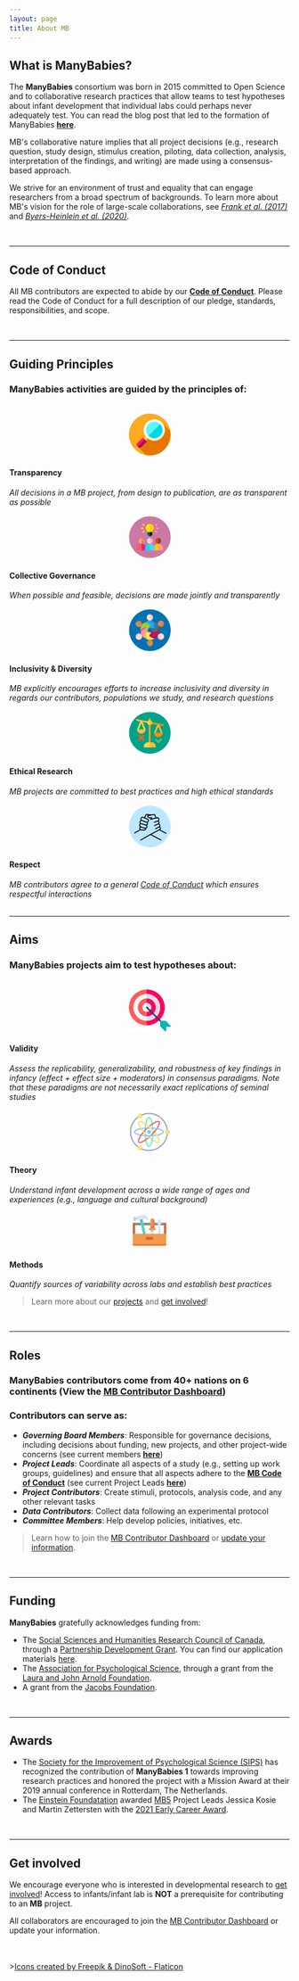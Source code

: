 ```yaml
---
layout: page
title: About MB
---
```


## What is ManyBabies?

The **ManyBabies** consortium was born in 2015 committed to Open Science and to collaborative research practices that allow teams to test hypotheses about infant development that individual labs could perhaps never adequately test. You can read the blog post that led to the formation of ManyBabies [**here**](https://babieslearninglanguage.blogspot.com/2015/12/the-manybabies-project.html).<br>

MB's collaborative nature implies that all project decisions (e.g., research question, study design, stimulus creation, piloting, data collection, analysis, interpretation of the findings, and writing) are made using a consensus-based approach. <br>

We strive for an environment of trust and equality that can engage researchers from a broad spectrum of backgrounds. To learn more about MB's vision for the role of large-scale collaborations, see [*Frank et al. (2017)*](https://psyarxiv.com/27b43/) and [*Byers-Heinlein et al. (2020)*](https://psyarxiv.com/dmhk2/).

<br>

***
## Code of Conduct
All MB contributors are expected to abide by our [**Code of Conduct**]({{site.baseurl}}/codeofconduct/). Please read the Code of Conduct for a full description of our pledge, standards, responsibilities, and scope.

<br>

***
## Guiding Principles

### **ManyBabies** activities are guided by the principles of:

<section>
  <div class="container">
    <div class="row">
      <div class="col-sm-2 col-xs-6" align="center">
        <br>
        <img src="/assets/img/transparency_freepik.png" alt="transparency icon (magnifying glass)" width="75" height="75">
      </div>
      <div class="col-sm-10">
        <h4>Transparency</h4>
        <i>All decisions in a MB project, from design to publication, are as transparent as possible</i>
        <br>
      </div>
    </div>
    <div class="row">
      <div class="col-sm-2 col-xs-6" align="center">
        <br>
        <img src="/assets/img/collaboration_freepik.png" alt="collaboration icon (three people with a lightbulb above their heads)" width="75" height="75">
      </div>
      <div class="col-sm-10">
        <h4>Collective Governance</h4>
        <i>When possible and feasible, decisions are made jointly and transparently</i>
      </div>
    </div>
    <div class="row">
      <div class="col-sm-2 col-xs-6" align="center">
        <br>
        <img src="/assets/img/diversity_freepik.png" alt="diversity icon (six people with varying skintones arranged in a circle)" width="75" height="75">
      </div>
      <div class="col-sm-10">
        <h4>Inclusivity & Diversity</h4>
        <i>MB explicitly encourages efforts to increase inclusivity and diversity in regards our contributors, populations we study, and research questions</i>
      </div>
    </div>
    <div class="row">
      <div class="col-sm-2 col-xs-6" align="center">
        <br>
        <img src="/assets/img/ethics_freepik.png" alt="ethics icon (a scale weighted toward green checkmark and away from red x)" width="75" height="75">
      </div>
      <div class="col-sm-10">
        <h4>Ethical Research</h4>
        <i>MB projects are committed to best practices and high ethical standards</i>
      </div>
    </div>
    <div class="row">
      <div class="col-sm-2 col-xs-6" align="center">
        <br>
        <img src="/assets/img/respect_dinosoft.png" alt="respect icon (two grapsed hands)" width="75" height="75">
      </div>
      <div class="col-sm-10">
        <h4>Respect</h4>
        <i>MB contributors agree to a general <a href="{{site.baseurl}}/codeofconduct/">Code of Conduct</a> which ensures respectful interactions</i>
      </div>
    </div>
  </div>
</section>

<br>


***
## Aims
### ManyBabies projects aim to test hypotheses about:

<section>
  <div class="container">
    <div class="row">
      <div class="col-sm-2 col-xs-6" align="center">
        <br>
        <img src="/assets/img/target_EdiPrast.png" alt="validity icon (target with arrow hitting bullseye)" width="75" height="75">
      </div>
      <div class="col-sm-10">
        <h4>Validity</h4>
        <i>Assess the replicability, generalizability, and robustness of key findings in infancy (effect + effect size + moderators) in consensus paradigms. Note that these paradigms are not necessarily exact replications of seminal studies</i>
        <br>
      </div>
    </div>
    <div class="row">
      <div class="col-sm-2 col-xs-6" align="center">
        <br>
        <img src="/assets/img/theory_uniconlabs.png" alt="theory icon (multicolor theory icon)" width="75" height="75">
      </div>
      <div class="col-sm-10">
        <h4>Theory</h4>
        <i>Understand infant development across a wide range of ages and experiences (e.g., language and cultural background)</i>
      </div>
    </div>
    <div class="row">
      <div class="col-sm-2 col-xs-6" align="center">
        <br>
        <img src="/assets/img/tool-box_freepik.png" alt="toolbox icon (toolbox with hammer and screwdrivers)" width="60" height="60">
      </div>
      <div class="col-sm-10">
        <h4>Methods</h4>
        <i>Quantify sources of variability across labs and establish best practices</i>
      </div>
    </div>
  </div>
</section>

> Learn more about our [projects]({{site.baseurl}}/projects/) and [get involved]({{site.baseurl}}/get_involved/)!

<br>

***
## Roles
### ManyBabies contributors come from 40+ nations on 6 continents (View the <a href="https://manybabies.shinyapps.io/shiny_mb_map/" target="_blank">MB Contributor Dashboard</a>) 
### Contributors can serve as:
* <b><i>Governing Board Members</i></b>: Responsible for governance decisions, including decisions about funding, new projects, and other project-wide concerns (see current members [**here**]({{site.baseurl}}/people/))
* <b><i>Project Leads</i></b>: Coordinate all aspects of a study (e.g., setting up work groups, guidelines) and ensure that all aspects adhere to the [**MB Code of Conduct**]({{site.baseurl}}/codeofconduct/) (see current Project Leads [**here**]({{site.baseurl}}/projects/))
* <b><i>Project Contributors</i></b>: Create stimuli, protocols, analysis code, and any other relevant tasks
* <b><i>Data Contributors</i></b>: Collect data following an experimental protocol 
* <b><i>Committee Members</i></b>: Help develop policies, initiatives, etc.

> Learn how to join the [MB Contributor Dashboard]({{site.baseurl}}/people/) or [update your information]({{site.baseurl}}/people/#dashboardform).

<br>

***

## Funding
**ManyBabies** gratefully acknowledges funding from:
* The [Social Sciences and Humanities Research Council of Canada](https://www.sshrc-crsh.gc.ca/), through a [Partnership Development Grant](https://www.sshrc-crsh.gc.ca/funding-financement/programs-programmes/partnership_development_grants-subventions_partenariat_developpement-eng.aspx). You can find our application materials [here](https://osf.io/xavnd/).
* The [Association for Psychological Science](https://www.psychologicalscience.org), through a grant from the [Laura and John Arnold Foundation](http://www.laaf.org/ljaf).
* A grant from the [Jacobs Foundation](https://jacobsfoundation.org).

<br>

***
## Awards
* The [Society for the Improvement of Psychological Science (SIPS)](https://improvingpsych.org) has recognized the contribution of **ManyBabies 1** towards improving research practices and honored the project with a Mission Award at their 2019 annual conference in Rotterdam, The Netherlands.
* The [Einstein Foundatation](https://www.einsteinfoundation.de/index.php?id=1&L=1) awarded [MB5]({{site.baseurl}}/MB5/) Project Leads Jessica Kosie and Martin Zettersten with the [2021 Early Career Award](https://www.einsteinfoundation.de/en/award/recipients/manybabies5/). 

<br>

***

## Get involved
We encourage everyone who is interested in developmental research to [get involved]({{site.baseurl}}/get_involved/)! Access to infants/infant lab is **NOT** a prerequisite for contributing to an **MB** project.

All collaborators are encouraged to join the [MB Contributor Dashboard]({{site.baseurl}}/people/) or update your information.
 
<br>
<br>
><a href="https://www.flaticon.com/free-icons/transparency" title="icons">Icons created by Freepik & DinoSoft - Flaticon</a> 
